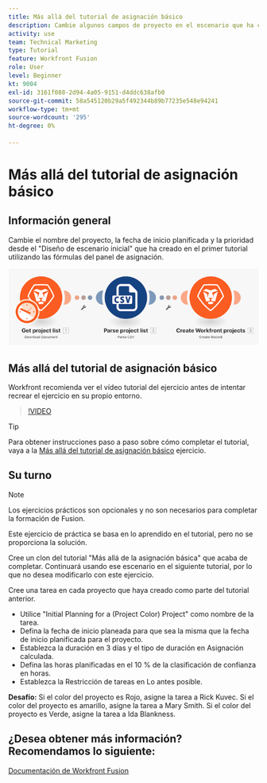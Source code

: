 ```yaml
---
title: Más allá del tutorial de asignación básico
description: Cambie algunos campos de proyecto en el escenario que ha creado anteriormente utilizando las fórmulas del panel de asignación en [!DNL Adobe Workfront Fusion].
activity: use
team: Technical Marketing
type: Tutorial
feature: Workfront Fusion
role: User
level: Beginner
kt: 9004
exl-id: 3161f088-2d94-4a05-9151-d4ddc638afb0
source-git-commit: 58a545120b29a5f492344b89b77235e548e94241
workflow-type: tm+mt
source-wordcount: '295'
ht-degree: 0%

---
```


# Más allá del tutorial de asignación básico

## Información general

Cambie el nombre del proyecto, la fecha de inicio planificada y la prioridad desde el &quot;Diseño de escenario inicial&quot; que ha creado en el primer tutorial utilizando las fórmulas del panel de asignación.

![Una imagen del escenario de fusión](assets/understand-the-basics-1.png)

## Más allá del tutorial de asignación básico

Workfront recomienda ver el vídeo tutorial del ejercicio antes de intentar recrear el ejercicio en su propio entorno.

>[!VIDEO](https://video.tv.adobe.com/v/335264/?quality=12)

>[!TIP]
>
>Para obtener instrucciones paso a paso sobre cómo completar el tutorial, vaya a la [Más allá del tutorial de asignación básico](https://experienceleague.adobe.com/docs/workfront-learn/tutorials-workfront/fusion/exercises/beyond-basic-mapping.html?lang=en) ejercicio.

## Su turno

>[!NOTE]
>
>Los ejercicios prácticos son opcionales y no son necesarios para completar la formación de Fusion.

Este ejercicio de práctica se basa en lo aprendido en el tutorial, pero no se proporciona la solución.

Cree un clon del tutorial &quot;Más allá de la asignación básica&quot; que acaba de completar. Continuará usando ese escenario en el siguiente tutorial, por lo que no desea modificarlo con este ejercicio.

Cree una tarea en cada proyecto que haya creado como parte del tutorial anterior.

* Utilice &quot;Initial Planning for a (Project Color) Project&quot; como nombre de la tarea.
* Defina la fecha de inicio planeada para que sea la misma que la fecha de inicio planificada para el proyecto.
* Establezca la duración en 3 días y el tipo de duración en Asignación calculada.
* Defina las horas planificadas en el 10 % de la clasificación de confianza en horas.
* Establezca la Restricción de tareas en Lo antes posible.

**Desafío:** Si el color del proyecto es Rojo, asigne la tarea a Rick Kuvec. Si el color del proyecto es amarillo, asigne la tarea a Mary Smith. Si el color del proyecto es Verde, asigne la tarea a Ida Blankness.

## ¿Desea obtener más información? Recomendamos lo siguiente:

[Documentación de Workfront Fusion](https://experienceleague.adobe.com/docs/workfront/using/adobe-workfront-fusion/workfront-fusion-2.html?lang=en)
